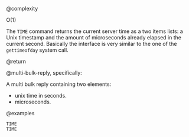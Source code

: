 @complexity

O(1)

The `TIME` command returns the current server time as a two items lists: a Unix
timestamp and the amount of microseconds already elapsed in the current second.
Basically the interface is very similar to the one of the `gettimeofday` system
call.

@return

@multi-bulk-reply, specifically:

A multi bulk reply containing two elements:

* unix time in seconds.
* microseconds.

@examples

```cli
TIME
TIME
```
